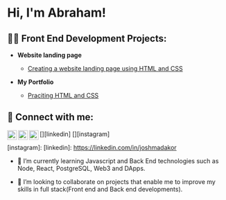 <h1>Hi, I'm Abraham! <br/>

<h2>👨‍💻 Front End Development Projects:</h2>

- <b>Website landing page</b>
  - [Creating a website landing page using HTML and CSS]()
 
- <b>My Portfolio</b>
  - [Praciting HTML and CSS]()
<h2> 🤳 Connect with me:</h2>

[<img align="left" alt="JoshMadakor | Twitter" width="22px" src="https://cdn.jsdelivr.net/npm/simple-icons@v3/icons/twitter.svg" />][twitter]
[<img align="left" alt="JoshMadakor | LinkedIn" width="22px" src="https://cdn.jsdelivr.net/npm/simple-icons@v3/icons/linkedin.svg" />][linkedin]
[<img align="left" alt="JoshMadakor | Instagram" width="22px" src="https://cdn.jsdelivr.net/npm/simple-icons@v3/icons/instagram.svg" />][instagram]

[twitter]: https://x.com/fwflackoo
[instagram]: 
[linkedin]: https://linkedin.com/in/joshmadakor

- 🌱 I’m currently learning Javascript and Back End technologies such as Node, React, PostgreSQL, Web3 and DApps.

-  👯 I’m looking to collaborate on projects that enable me to improve my skills in full stack(Front end and Back end developments).
<!--

Here are some ideas to get you started:

- 🔭 I’m currently working on ...
- 🌱 I’m currently learning ...
- 👯 I’m looking to collaborate on ...
- 🤔 I’m looking for help with ...
- 💬 Ask me about ...
- 📫 How to reach me: ...
- 😄 Pronouns: ...
- ⚡ Fun fact: ...
-->

